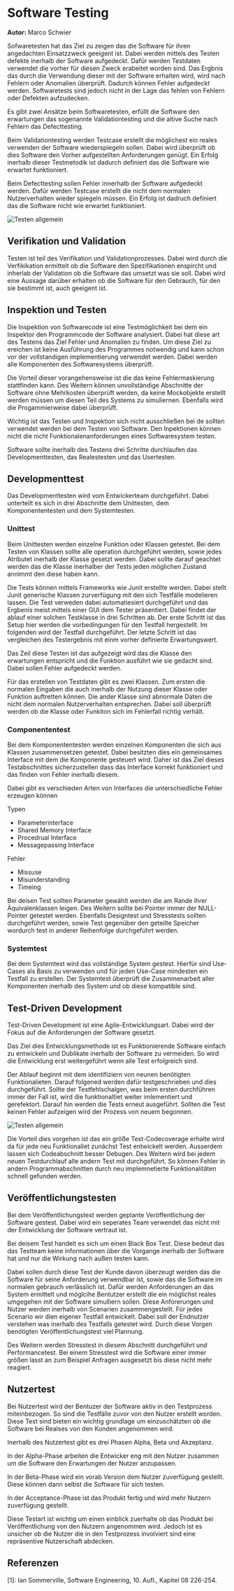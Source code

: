 # Software Testing

**Autor:** Marco Schwier

Sofwaretesten hat das Ziel zu zeigen das die Software für ihren angedachten Einsatzzweck geeigent ist. Dabei werden mittels des Testen defekte inerhalb der Software aufgedeckt. Dafür werden Testdaten verwendet die vorher für diesen Zweck erabeitet worden sind. Das Ergbnis das durch die Verwendung dieser mit der Software erhalten wird, wird nach Fehlern oder Anomalien überprüft. Dadurch können Fehler aufgedeckt werden. Softwaretests sind jedoch nicht in der Lage das fehlen von Fehlern oder Defekten aufzudecken.

Es gibt zwei Ansätze beim Softwaretesten, erfüllt die Software den erwartungen das sogenannte Validationtesting und die altive Suche nach Fehlern das Defecttesting.

Beim Validationtesting werden Testcase erstellt die möglichest ein reales verwenden der Software wiederspiegeln sollen. Dabei wird überprüft ob dies Software den Vorher aufgestellten Anforderungen genügt. Ein Erfolg inerhalb dieser Testmetodik ist dadurch definiert das die Software wie erwartet funktioniert.

Beim Defecttesting sollen Fehler innerhalb der Software aufgedeckt werden. Dafür werden Testcase erstellt die nicht dem normalen Nutzerverhalten wieder spiegeln müssen. Ein Erfolg ist dadruch definiert das die Software nicht wie erwartet funktioniert.

![Testen allgemein](./media/Picture1.png)

## Verifikation und Validation
Testen ist teil des Verifikation und Validationprozesses. Dabei wird durch die Verfikikation ermittelt ob die Software den Spezifikationen enspircht und inherlab der Validation ob die Software das umsetzt was sie soll. Dabei wird eine Aussage darüber erhalten ob die Software für den Gebrauch, für den sie bestimmt ist, auch geeigent ist.

## Inspektion und Testen
Die Inspektion von Softwarecode ist eine Testmöglichkeit bei dem ein Inspektor den Programmcode der Software analysiert. Dabei hat diese art des Testens das Ziel Fehler und Anomalien zu finden. Um diese Ziel zu ereichen ist keine Ausführung des Programmes notwendig und kann schon vor der vollstandigen implementierung verwendet werden. Dabei werden alle Komponenten des Softwaresystems überprüft.

Die Vorteil dieser vorangehensweise ist die das keine Fehlermaskierung stattfinden kann. Des Weitern können unvollständige Abschnitte der Software ohne Mehrkosten überprüft werden, da keine Mockobjekte erstellt werden müssen um diesen Teil des Systems zu simuliernen. Ebenfalls wird die Progammierweise dabei überprüft.

Wichtig ist das Testen und Inspektion sich nicht ausschließen bei de sollten verwendet werden bei dem Testen von Software. Den Inpektionen können nicht die nicht Funktionalenanforderungen eines Softwaresystem testen.

Software sollte inerhalb des Testens drei Schritte durchlaufen das Developmenttesten, das Realestesten und das Usertesten.

## Developmenttest
Das Developmenttesten wird vom Entwickerteam durchgeführt. Dabei unterteilt es sich in drei Abschnitte dem Unittesten, dem Komponententesten und dem Systemtesten.

### Unittest
Beim Unittesten werden einzelne Funktion oder Klassen getestet. Bei dem Testen von Klassen sollte alle operation durchgeführt werden, sowie jedes Atributet inerhalb der Klasse gesetzt werden. Dabei sollte darauf geachtet werden das die Klasse inerhalber der Tests jeden möglichen Zustand annimmt den diese haben kann.

Die Tests können mittels Frameworks wie Junit erstellte werden. Dabei stellt Junit generische Klassen zurverfügung mit den sich Testfälle modelieren lassen. Die Test verweden dabei automatiesiert durchgeführt und das Ergbenis meist mittels einer GUI dem Tester präsentiert. Dabei findet der ablauf einer solchen Testklasse in drei Schritten ab. Der erste Schritt ist das Setup hier werden die vorbedingungen für den Testfall hergestellt. Im folgenden wird der Testfall durchgeführt. Der letzte Schritt ist das vergleichen des Testergebnis mit einm vorher definierte Erwartungswert.

Das Zeil diese Testen ist das aufgezeigt wird das die Klasse den erwartungen entspricht und die Funktion ausführt wie sie gedacht sind. Dabei sollen Fehler aufgedeckt werden.

Für das erstellen von Testdaten gibt es zwei Klassen. Zum ersten die normalen Eingaben die auch inerhalb der Nutzung dieser Klasse oder Funktion auftretten können. Die ander Klasse sind abnormale Daten die nicht dem normalen Nutzerverhalten entsprechen. Dabei soll überprüft werden ob die Klasse oder Funkiton sich im Fehlerfall richtig verhält.

### Componententest
Bei dem Komponententesten werden einzelnen Komponenten die sich aus Klassen zusammensetzen getestet. Dabei besitzten dies ein gemeinsames Interface mit dem die Komponente gesteuert wird. Daher ist das Ziel dieses Testabschnittes sicherzustellen dass das Interface korrekt funktioniert und das finden von Fehler inerhalb diesem.

Dabei gibt es verschieden Arten von Interfaces die unterschiedliche Fehler erzeugen können

Typen
- Parameterinterface
- Shared Memory Interface
- Procedrual Interface
- Messagepassing Interface

Fehler
- Missuse
- Misunderstanding
- Timeing

Bei deisen Test sollten Parameter gewählt werden die am Rande ihrer Äquivalenklassen leigen. Des Weitern sollte bei Pointer immer der NULL-Pointer getestet werden. Ebenfalls Designtest und Stresstests sollten durchgeführt werden, sowie Test gegenüber den geteilte Speicher wordurch test in anderer Reihenfolge durchgeführt werden.

### Systemtest
Bei dem Systemtest wird das vollständige System gestest. Hierfür sind Use-Cases als Basis zu verwenden und für jeden Use-Case mindesten ein Testfall zu erstellen. Der Systemtest überprüft die Zusammenarbeit aller Komponenten inerhalb des System und ob diese kompatible sind.

## Test-Driven Development
Test-Driven Development ist eine Agile-Entwicklungsart. Dabei wird der Fokus auf die Anforderungen der Software gesetzt.

Das Ziel dies Entwicklungsmethode ist es Funktionierende Software einfach zu entwickeln und Dublikate inerhalb der Software zu vermeiden. So wird die Entwicklung erst weitergeführt wenn alle Test erfolgreich sind.

Der Ablauf beginnt mit dem identifiziern von neunen benötigten Funktionalieten. Darauf folgened werden dafür testgeschrieben und dies durchgeführt. Sollte der Testfehlschalgen, was beim ersten durchführen immer der Fall ist, wird die funktionaltiet weiter imlementiert und gerefektort. Darauf hin werden die Tests erneut ausgeführt. Sollten die Test keinen Fehler aufzeigen wird der Prozess von neuem begonnen.

![Testen allgemein](./media/Picture2.png)

Die Vorteil dies vorgehen ist das ein größe Test-Codecoverage erhalte wird da für jede neu Funktionaliet zunächst Test entwickelt werden. Ausserdem lassen sich Codeabschnitt besser Debugen. Des Weitern wird bei jedem neuen Testdurchlauf alle andern Test mit durchgeführt. So können Fehler in andern Programmabschnitten durch neu implemnetierte Funktionalitäten schnell gefunden werden.

## Veröffentlichungstesten
Bei dem Veröffentlichungstest werden geplante Veröffentlichung der Software gestest. Dabei wird ein seperates Team verwendet das nicht mit der Entwicklung der Software vertraut ist.

Bei deisem Test handelt es sich um einen Black Box Test. Diese bedeut das das Testteam keine informationen über die Vorgange inerhalb der Software hat und nur die Wirkung nach außen testen kann.
 
Dabei sollen durch diese Test der Kunde davon überzeugt werden das die Software für seine Anforderung verwendbar ist, sowie das die Software im normalen gebrauch verlässlich ist. Dafür werden Anforderungen an das System ermittelt und möglcihe Bentutzer erstellt die ein möglichst reales umgegehen mit der Software simulliern sollen. Diese Anforerungen und Nutzer werden inerhalb von Scenarien zusammengestellt. Für jedes Scenario wir dien eigener Testfall entwickelt. Dabei soll der Endnutzer verstehen was inerhalb des Testfalls getestet wird. Durch diese Vorgen benötigten Veröffentlichungstest viel Plannung.

Des Weitern werden Stresstest in diesem Abschnitt durchgeführt und Performancetest. Bei einem Stresstest wird die Software einer immer größen lasst an zum Beispiel Anfragen ausgesetzt bis diese nicht mehr reagiert.

## Nutzertest
Bei Nutzertest wird der Bentuzer der Software aktiv in den Testprozess miteinbezogen. So sind die Testfälle zuvor von den Nutzer erstellt worden. Diese Test sind bieten ein wichtig grundlage um einzuschätzten ob die Software bei Realses von den Kunden angenommen wird.

Inerhalb des Nutzertest gibt es drei Phasen Alpha, Beta und Akzeptanz.

In der Alpha-Phase arbeiten die Entwicker eng mit den Nutzer zusammen um die Software den Erwartungen der Nutzer anzupassen.

In der Beta-Phase wird ein vorab Version dem Nutzer zuverfügung gestellt. Diese können dann selbst die Software für sich testen.

In der Acceptance-Phase ist das Produkt fertig und wird mehr Nutzern zuverfügung gestellt.

Diese Testart ist wichtig um einen einblick zuerhalte ob das Produkt bei Veröffentlichung von den Nutzern angenommen wird. Jedoch ist es unsicher ob die Nutzer die in den Testprozess involviert sind eine repräsentive Nutzerschaft abdecken.

## Referenzen

[1]: Ian Sommerville, Software Engineering, 10. Aufl., Kapitel 08 226-254. <br>